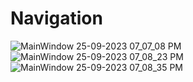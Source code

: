 # Navigation
![MainWindow 25-09-2023 07_07_08 PM](https://github.com/suhailkk10/Navigation-in-WPF-MVVM/assets/52050504/3aea73b2-6f3f-4ede-a071-06821343a599)
![MainWindow 25-09-2023 07_08_23 PM](https://github.com/suhailkk10/Navigation-in-WPF-MVVM/assets/52050504/7879963c-b2d5-4ff6-9fd8-88427428bd3f)
![MainWindow 25-09-2023 07_08_35 PM](https://github.com/suhailkk10/Navigation-in-WPF-MVVM/assets/52050504/5a061975-f927-4087-95f5-1a021a7ec2b4)
